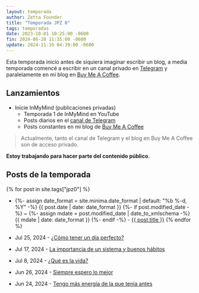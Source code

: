 ```yaml
---
layout: temporada
author: Zetta Founder
title: "Temporada JPZ 0"
tags: temporadas
date: 2023-10-01 10:25:00 -0600
fin: 2024-06-20 11:35:00 -0600
update: 2024-11-16 04:39:00 -0600
---
```


Esta temporada inicio antes de siquiera imaginar escribir un blog, a media temporada comencé a escribir en un canal privado en <a href="https://t.me/+W7s4TQcPd1NlZDlh" target="_blank">Telegram</a> y paralelamente en mi blog en <a href="https://buymeacoffee.com/zettafounder/posts" target="_blank">Buy Me A Coffee</a>.

## Lanzamientos

- Inicie InMyMind (publicaciones privadas)
    - Temporada 1 de InMyMind en YouTube
    - Posts diarios en el <a href="https://t.me/+W7s4TQcPd1NlZDlh" target="_blank">canal de Telegram</a>
    - Posts constantes en mi blog de <a href="https://buymeacoffee.com/zettafounder/posts" target="_blank">Buy Me A Coffee</a>

> Actualmente, tanto el canal de Telegram y el blog en Buy Me A Coffee son de acceso privado.

**Estoy trabajando para hacer parte del contenido público.**

## Posts de la temporada

{% for post in site.tags["jpz0"] %}
  - {%- assign date_format = site.minima.date_format | default: "%b %-d, %Y" -%}
    <time class="dt-published" datetime="{{ post.date | date_to_xmlschema }}" itemprop="datePublished">
      {{ post.date | date: date_format }}
    </time>
    {%- if post.modified_date -%}
      ~ 
      {%- assign mdate = post.modified_date | date_to_xmlschema -%}
      <time class="dt-modified" datetime="{{ mdate }}" itemprop="dateModified">
        {{ mdate | date: date_format }}
      </time>
    {%- endif -%} - <a href=".{{ post.url }}">{{ post.title }}</a>
{% endfor %}

- Jul 25, 2024 - [¿Cómo tener un día perfecto?](https://zettafounder.github.io/2024/07/25/como-tener-un-buen-dia.html)
- Jul 17, 2024 - [La importancia de un sistema y buenos hábitos](https://zettafounder.github.io/2024/07/17/la-importancia-de-un-sistema-y-buenos-habitos.html)
- Jul 8, 2024 - [¿Qué es la vida?](https://zettafounder.github.io/2024/07/08/que-es-la-vida.html)
- Jun 26, 2024 - [Siempre espero lo mejor](https://zettafounder.github.io/2024/06/26/siempre-espero-lo-mejor.html)
- Jun 24, 2024 - [Tengo más energía de la que tenía antes](https://zettafounder.github.io/2024/06/24/tengo-mas-energia-que-antes.html)